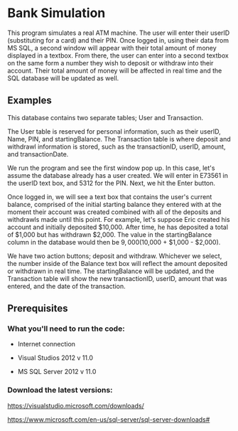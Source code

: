 # Bank Simulation
This program simulates a real ATM machine. The user will enter their userID (substituting for a card) and their PIN.
Once logged in, using their data from MS SQL, a second window will appear with their total amount of money displayed in a textbox.
From there, the user can enter into a second textbox on the same form a number they wish to deposit or withdraw into their account.
Their total amount of money will be affected in real time and the SQL database will be updated as well.

## Examples
This database contains two separate tables; User and Transaction.

The User table is reserved for personal information, such as their userID, Name, PIN, and startingBalance.
The Transaction table is where deposit and withdrawl information is stored, such as the transactionID, userID, amount, and transactionDate.

We run the program and see the first window pop up. In this case, let's assume the database already has a user created.
We will enter in E73561 in the userID text box, and 5312 for the PIN. Next, we hit the Enter button.

Once logged in, we will see a text box that contains the user's current balance, comprised of the initial starting balance they entered with at the moment their account was created combined with all of the deposits and withdrawls made until this point. For example, let's suppose Eric created his account and initially deposited $10,000. After time, he has deposited a total of $1,000 but has withdrawn $2,000. The value in the startingBalance column in the database would then be $9,000 ($10,000 + $1,000 - $2,000).

We have two action buttons; deposit and withdraw. Whichever we select, the number inside of the Balance text box will reflect the amount deposited or withdrawn in real time. The startingBalance will be updated, and the Transaction table will show the new transactionID, userID, amount that was entered, and the date of the transaction.

## Prerequisites

### What you'll need to run the code:

* Internet connection

* Visual Studios 2012 v 11.0

* MS SQL Server 2012 v 11.0

### Download the latest versions:

https://visualstudio.microsoft.com/downloads/

https://www.microsoft.com/en-us/sql-server/sql-server-downloads# 
